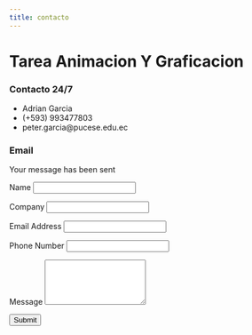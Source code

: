 ```yaml
---
title: contacto
---
```


<html lang="es">
<head>
  <meta charset="UTF-8">
  <meta name="viewport" content="width=device-width, initial-scale=1.0">
  <meta http-equiv="X-UA-Compatible" content="ie=edge">
  <title>contacto</title>
  <link href="https://maxcdn.bootstrapcdn.com/font-awesome/4.7.0/css/font-awesome.min.css" rel="stylesheet" integrity="sha384-wvfXpqpZZVQGK6TAh5PVlGOfQNHSoD2xbE+QkPxCAFlNEevoEH3Sl0sibVcOQVnN" crossorigin="anonymous">
  <link rel="stylesheet" href="style.css">
</head>
<body>
  <div class="container">
    <h1 class="brand"><span>Tarea </span>Animacion Y Graficacion</h1>
    <div class="wrapper">
      <div class="company-info">
        <h3>Contacto 24/7</h3>
        <ul>
          <li><i class="fa fa-road"></i> Adrian Garcia</li>
          <li><i class="fa fa-phone"></i> (+593) 993477803</li>
          <li><i class="fa fa-envelope"></i> peter.garcia@pucese.edu.ec</li>
        </ul>
      </div>
      <div class="contact">
        <h3>Email </h3>
        <div class="alert">Your message has been sent</div>
        <form id="contactForm">
          <p>
            <label>Name</label>
            <input type="text" name="name" id="name" required>
          </p>
          <p>
            <label>Company</label>
            <input type="text" name="company" id="company">
          </p>
          <p>
            <label>Email Address</label>
            <input type="email" name="email" id="email" required>
          </p>
          <p>
            <label>Phone Number</label>
            <input type="text" name="phone" id="phone">
          </p>
          <p class="full">
            <label>Message</label>
            <textarea name="message" rows="5" id="message"></textarea>
          </p>
          <p class="full">
            <button type="submit">Submit</button>
          </p>
        </form>
      </div>
    </div>
  </div>
  <script src="https://www.gstatic.com/firebasejs/4.3.0/firebase.js"></script>
  <script src="main.js"></script>
</body>
</html>